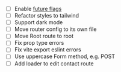- [ ] Enable [future flags](https://reactrouter.com/en/main/upgrading/future)
- [ ] Refactor styles to tailwind
- [ ] Support dark mode
- [ ] Move router config to its own file
- [ ] Move Root route to root
- [ ] Fix prop type errors
- [ ] Fix vite export eslint errors
- [ ] Use uppercase Form method, e.g. POST
- [ ] Add loader to edit contact route
